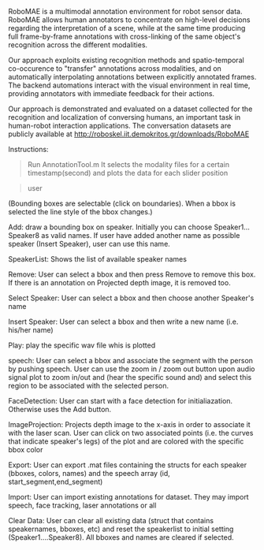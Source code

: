 RoboMAE is a multimodal annotation environment for robot sensor
data. RoboMAE allows human annotators to concentrate on high-level
decisions regarding the interpretation of a scene, while at the same
time producing full frame-by-frame annotations with cross-linking of
the same object's recognition across the different modalities.

Our approach exploits existing recognition methods and spatio-temporal
co-occurence to "transfer" annotations across modalities, and on
automatically interpolating annotations between explicitly annotated
frames. The backend automations interact with the visual environment
in real time, providing annotators with immediate feedback for their
actions.

Our approach is demonstrated and evaluated on a dataset collected for
the recognition and localization of conversing humans, an important
task in human-robot interaction applications. The conversation
datasets are publicly available at
http://roboskel.iit.demokritos.gr/downloads/RoboMAE

Instructions:

> Run AnnotationTool.m
  It selects the modality files for a certain timestamp(second) and plots
  the data for each slider position

> user
  
  (Bounding boxes are selectable (click on boundaries). When a bbox is selected the line style of the bbox changes.)

Add: draw a bounding box on speaker. Initially you can choose Speaker1... Speaker8
as valid names. If user have added another name as possible speaker
(Insert Speaker), user can use this name.

SpeakerList: Shows the list of available speaker names

Remove: User can select a bbox and then press Remove to remove this box.
If there is an annotation on Projected depth image, it is removed too.

Select Speaker: User can select a bbox and then choose another Speaker's name

Insert Speaker: User can select a bbox and then write a new name (i.e. his/her name)

Play: play the specific wav file whis is plotted

speech: User can select a bbox and associate the segment with the
person by pushing speech. User can use the zoom in / zoom out button
upon audio signal plot to zoom in/out and (hear the specific sound
and) and select this region to be associated with the selected person.

FaceDetection: User can start with a face detection for
initialiazation. Otherwise uses the Add button.

ImageProjection: Projects depth image to the x-axis in order to
associate it with the laser scan. User can click on two associated
points (i.e. the curves that indicate speaker's legs) of the plot and
are colored with the specific bbox color

Export: User can export .mat files containing the structs for each
speaker (bboxes, colors, names) and the speech array (id,
start_segment,end_segment)

Import: User can import existing annotations for dataset. They may
import speech, face tracking, laser annotations or all

Clear Data: User can clear all existing data (struct that contains
speakernames, bboxes, etc) and reset the speakerlist to initial
setting (Speaker1....Speaker8). All bboxes and names are cleared if
selected.
